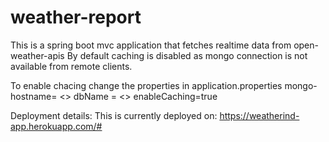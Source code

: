 # weather-report
This is a spring boot mvc application that fetches  realtime data from open-weather-apis
By default caching is disabled as mongo connection is not available from remote clients.

To enable chacing change the properties in application.properties
mongo-hostname= <<your mongo hostname>>
dbName = <<your db name>>
enableCaching=true

Deployment details:
This is currently deployed on:
https://weatherind-app.herokuapp.com/#


